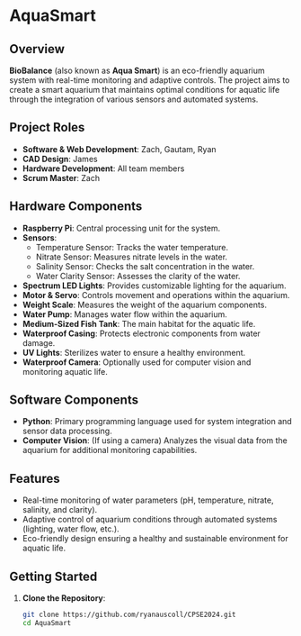 # AquaSmart

## Overview

**BioBalance** (also known as **Aqua Smart**) is an eco-friendly aquarium system with real-time monitoring and adaptive controls. The project aims to create a smart aquarium that maintains optimal conditions for aquatic life through the integration of various sensors and automated systems.

## Project Roles

- **Software & Web Development**: Zach, Gautam, Ryan
- **CAD Design**: James
- **Hardware Development**: All team members
- **Scrum Master**: Zach

## Hardware Components

- **Raspberry Pi**: Central processing unit for the system.
- **Sensors**:
  - Temperature Sensor: Tracks the water temperature.
  - Nitrate Sensor: Measures nitrate levels in the water.
  - Salinity Sensor: Checks the salt concentration in the water.
  - Water Clarity Sensor: Assesses the clarity of the water.
- **Spectrum LED Lights**: Provides customizable lighting for the aquarium.
- **Motor & Servo**: Controls movement and operations within the aquarium.
- **Weight Scale**: Measures the weight of the aquarium components.
- **Water Pump**: Manages water flow within the aquarium.
- **Medium-Sized Fish Tank**: The main habitat for the aquatic life.
- **Waterproof Casing**: Protects electronic components from water damage.
- **UV Lights**: Sterilizes water to ensure a healthy environment.
- **Waterproof Camera**: Optionally used for computer vision and monitoring aquatic life.

## Software Components

- **Python**: Primary programming language used for system integration and sensor data processing.
- **Computer Vision**: (If using a camera) Analyzes the visual data from the aquarium for additional monitoring capabilities.

## Features

- Real-time monitoring of water parameters (pH, temperature, nitrate, salinity, and clarity).
- Adaptive control of aquarium conditions through automated systems (lighting, water flow, etc.).
- Eco-friendly design ensuring a healthy and sustainable environment for aquatic life.

## Getting Started

1. **Clone the Repository**:
   ```bash
   git clone https://github.com/ryanauscoll/CPSE2024.git
   cd AquaSmart
